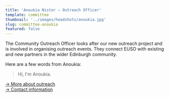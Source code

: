 ```yaml
---
title: 'Anoukia Nistor – Outreach Officer'
template: committee
thumbnail: '../images/headshots/anoukia.jpg'
slug: committee-anoukia
featured: false
---
```


The Community Outreach Officer looks after our new outreach project and is involved in organising outreach events. They connect EUSO with existing and new partners in the wider Edinburgh community.

Here are a few words from Anoukia:

> Hi, I'm Anoukia.

[→ More about outreach](/outreach/)<br/>
[→ Contact information](/contact/)
